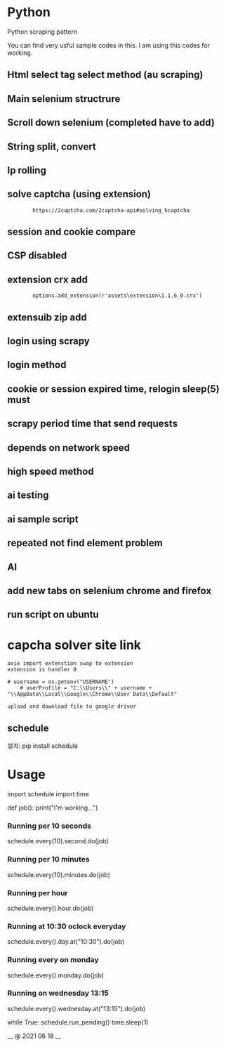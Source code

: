 # Python
Python scraping pattern

You can find very usful sample codes in this.
I am using this codes for working.
## Html select tag select method (au scraping)
## Main selenium structrure
## Scroll down selenium (completed have to add)
## String split, convert
## Ip rolling
## solve captcha (using extension)
            https://2captcha.com/2captcha-api#solving_hcaptcha
## session and cookie compare
## CSP disabled
## extension crx add
            options.add_extension(r'assets\extension\1.1.6_0.crx')
## extensuib zip add
## login using scrapy
## login method 
## cookie or session expired time, relogin  sleep(5) must
## scrapy period time that send requests
## depends on network speed
## high speed method
## ai testing
## ai sample script
## repeated not find element problem
## AI
## add new tabs on selenium chrome and firefox
## run script on ubuntu
            
   # capcha solver site link
    
    axie import extenstion swap to extension
    extension is handler 0
    
    # username = os.getenv("USERNAME")
        # userProfile = "C:\\Users\\" + username + "\\AppData\\Local\\Google\\Chrome\\User Data\\Default"
    
    upload and download file to google driver
    
## schedule
설치: 
pip install schedule


# Usage
import schedule
import time
 
def job():
    print("I'm working...")
 

### Running per 10 seconds
schedule.every(10).second.do(job)
### Running per 10 minutes
schedule.every(10).minutes.do(job)
### Running per hour
schedule.every().hour.do(job)
### Running at 10:30 oclock everyday
schedule.every().day.at("10:30").do(job)
### Running every on monday
schedule.every().monday.do(job)
### Running on wednesday 13:15
schedule.every().wednesday.at("13:15").do(job)
 

while True:
    schedule.run_pending()
    time.sleep(1)
    
__  @ 2021 06 18 __
